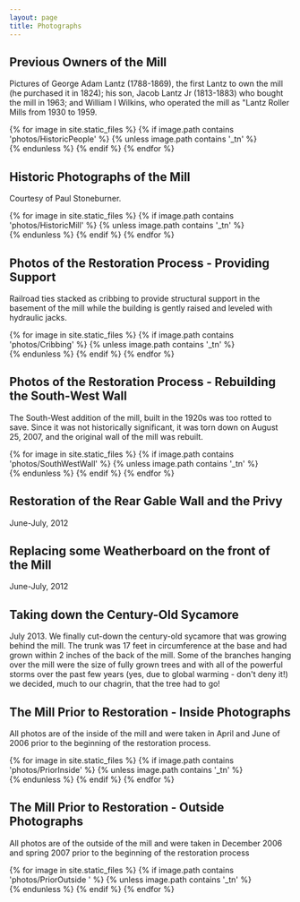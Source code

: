 ```yaml
---
layout: page
title: Photographs
---
```


## Previous Owners of the Mill
Pictures of George Adam Lantz (1788-1869), the first Lantz to own the mill (he purchased it in 1824); his son, Jacob Lantz Jr (1813-1883) who bought the mill in 1963; and William I Wilkins, who operated the mill as "Lantz Roller Mills from 1930 to 1959.

<div class='gallery'>
{% for image in site.static_files %}
    {% if image.path contains 'photos/HistoricPeople' %}
      {% unless image.path contains '_tn' %}
        <div class='gallery-item'>
          <a href="{{ image.path }}">
            <img src="{{ image.basename | append: '_th' | append: image.extname }}" alt="">
          </a>
        </div>
      {% endunless %}
    {% endif %}
{% endfor %}
</div>


## Historic Photographs of the Mill
Courtesy of Paul Stoneburner.

<div class='gallery'>
{% for image in site.static_files %}
    {% if image.path contains 'photos/HistoricMill' %}
      {% unless image.path contains '_tn' %}
        <div class='gallery-item'>
          <a href="{{ image.path }}">
            <img src="{{ image.basename | append: '_th' | append: image.extname }}" alt="">
          </a>
        </div>
      {% endunless %}
    {% endif %}
{% endfor %}
</div>


## Photos of the Restoration Process - Providing Support
Railroad ties stacked as cribbing to provide structural support in the basement of the mill while the building is gently raised and leveled with hydraulic jacks.

<div class='gallery'>
{% for image in site.static_files %}
    {% if image.path contains 'photos/Cribbing' %}
      {% unless image.path contains '_tn' %}
        <div class='gallery-item'>
          <a href="{{ image.path }}">
            <img src="{{ image.basename | append: '_th' | append: image.extname }}" alt="">
          </a>
        </div>
      {% endunless %}
    {% endif %}
{% endfor %}
</div>

## Photos of the Restoration Process - Rebuilding the South-West Wall
The South-West addition of the mill, built in the 1920s was too rotted to save. Since it was not historically significant, it was torn down on August 25, 2007, and the original wall of the mill was rebuilt.

<div class='gallery'>
{% for image in site.static_files %}
    {% if image.path contains 'photos/SouthWestWall' %}
      {% unless image.path contains '_tn' %}
        <div class='gallery-item'>
          <a href="{{ image.path }}">
            <img src="{{ image.basename | append: '_th' | append: image.extname }}" alt="">
          </a>
        </div>
      {% endunless %}
    {% endif %}
{% endfor %}
</div>

## Restoration of the Rear Gable Wall and the Privy
June-July, 2012

## Replacing some Weatherboard on the front of the Mill
June-July, 2012

## Taking down the Century-Old Sycamore
July 2013. We finally cut-down the century-old sycamore that was growing behind the mill.  The trunk was 17 feet in circumference at the base and had grown within 2 inches of the back of the mill.  Some of the branches hanging over the mill were the size of fully grown trees and with all of the powerful storms over the past few years (yes, due to global warming - don't deny it!) we decided, much to our chagrin, that the tree had to go!

## The Mill Prior to Restoration - Inside Photographs
All photos are of the inside of the mill and were taken in April and June of 2006 prior to the beginning of the restoration process.

<div class='gallery'>
{% for image in site.static_files %}
    {% if image.path contains 'photos/PriorInside' %}
      {% unless image.path contains '_tn' %}
        <div class='gallery-item'>
          <a href="{{ image.path }}">
            <img src="{{ image.basename | append: '_th' | append: image.extname }}" alt="">
          </a>
        </div>
      {% endunless %}
    {% endif %}
{% endfor %}
</div>

## The Mill Prior to Restoration - Outside Photographs
All photos are of the outside of the mill and were taken in December 2006 and spring 2007 prior to the beginning of the restoration process

<div class='gallery'>
{% for image in site.static_files %}
    {% if image.path contains 'photos/PriorOutside
    ' %}
      {% unless image.path contains '_tn' %}
        <div class='gallery-item'>
          <a href="{{ image.path }}">
            <img src="{{ image.basename | append: '_th' | append: image.extname }}" alt="">
          </a>
        </div>
      {% endunless %}
    {% endif %}
{% endfor %}
</div>
